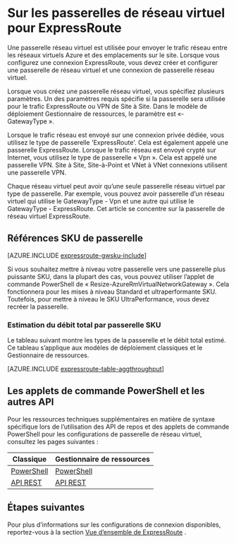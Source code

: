 <properties 
   pageTitle="Sur les passerelles de réseau virtuel ExpressRoute | Microsoft Azure"
   description="Obtenir des informations sur les passerelles de réseau virtuel pour ExpressRoute."
   services="expressroute"
   documentationCenter="na"
   authors="cherylmc"
   manager="carmonm"
   editor=""
   tags="azure-resource-manager, azure-service-management"/>
<tags 
   ms.service="expressroute"
   ms.devlang="na"
   ms.topic="article"
   ms.tgt_pltfrm="na"
   ms.workload="infrastructure-services"
   ms.date="10/03/2016"
   ms.author="cherylmc" />

# <a name="about-virtual-network-gateways-for-expressroute"></a>Sur les passerelles de réseau virtuel pour ExpressRoute


Une passerelle réseau virtuel est utilisée pour envoyer le trafic réseau entre les réseaux virtuels Azure et des emplacements sur le site. Lorsque vous configurez une connexion ExpressRoute, vous devez créer et configurer une passerelle de réseau virtuel et une connexion de passerelle réseau virtuel.

Lorsque vous créez une passerelle réseau virtuel, vous spécifiez plusieurs paramètres. Un des paramètres requis spécifie si la passerelle sera utilisée pour le trafic ExpressRoute ou VPN de Site à Site. Dans le modèle de déploiement Gestionnaire de ressources, le paramètre est «-GatewayType ».

Lorsque le trafic réseau est envoyé sur une connexion privée dédiée, vous utilisez le type de passerelle 'ExpressRoute'. Cela est également appelé une passerelle ExpressRoute. Lorsque le trafic réseau est envoyé crypté sur Internet, vous utilisez le type de passerelle « Vpn ». Cela est appelé une passerelle VPN. Site à Site, Site-à-Point et VNet à VNet connexions utilisent une passerelle VPN. 

Chaque réseau virtuel peut avoir qu’une seule passerelle réseau virtuel par type de passerelle. Par exemple, vous pouvez avoir passerelle d’un réseau virtuel qui utilise le GatewayType - Vpn et une autre qui utilise le GatewayType - ExpressRoute. Cet article se concentre sur la passerelle de réseau virtuel ExpressRoute.

## <a name="gwsku"></a>Références SKU de passerelle

[AZURE.INCLUDE [expressroute-gwsku-include](../../includes/expressroute-gwsku-include.md)]

Si vous souhaitez mettre à niveau votre passerelle vers une passerelle plus puissante SKU, dans la plupart des cas, vous pouvez utiliser l’applet de commande PowerShell de « Resize-AzureRmVirtualNetworkGateway ». Cela fonctionnera pour les mises à niveau Standard et ultraperformante SKU. Toutefois, pour mettre à niveau le SKU UltraPerformance, vous devez recréer la passerelle.

###  <a name="aggthroughput"></a>Estimation du débit total par passerelle SKU


Le tableau suivant montre les types de la passerelle et le débit total estimé. Ce tableau s’applique aux modèles de déploiement classiques et le Gestionnaire de ressources.

[AZURE.INCLUDE [expressroute-table-aggthroughput](../../includes/expressroute-table-aggtput-include.md)] 


## <a name="resources"></a>Les applets de commande PowerShell et les autres API

Pour les ressources techniques supplémentaires en matière de syntaxe spécifique lors de l’utilisation des API de repos et des applets de commande PowerShell pour les configurations de passerelle de réseau virtuel, consultez les pages suivantes :

|**Classique** | **Gestionnaire de ressources**|
|-----|----|
|[PowerShell](https://msdn.microsoft.com/library/mt270335.aspx)|[PowerShell](https://msdn.microsoft.com/library/mt163510.aspx)|
|[API REST](https://msdn.microsoft.com/library/jj154113.aspx)|[API REST](https://msdn.microsoft.com/library/mt163859.aspx)|


## <a name="next-steps"></a>Étapes suivantes

Pour plus d’informations sur les configurations de connexion disponibles, reportez-vous à la section [Vue d’ensemble de ExpressRoute](expressroute-introduction.md) . 







 
